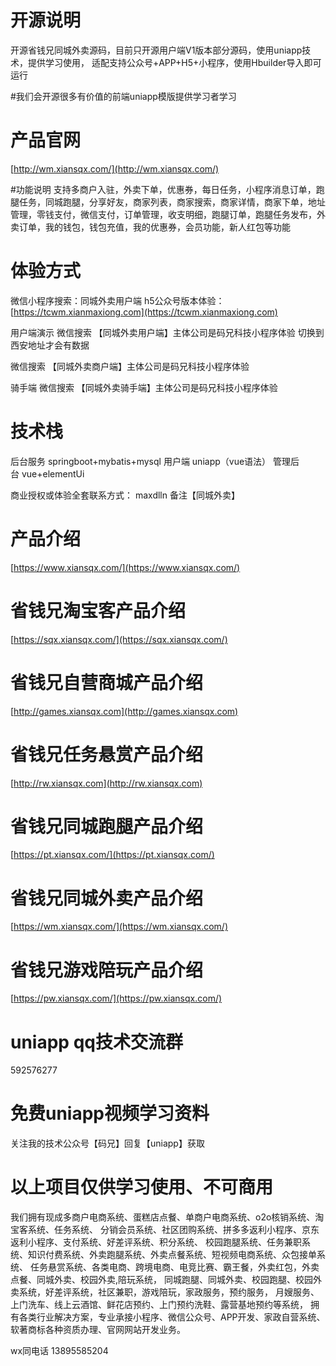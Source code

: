 # 开源说明
开源省钱兄同城外卖源码，目前只开源用户端V1版本部分源码，使用uniapp技术，提供学习使用，
适配支持公众号+APP+H5+小程序，使用Hbuilder导入即可运行

#我们会开源很多有价值的前端uniapp模版提供学习者学习

# 产品官网
[http://wm.xiansqx.com/](http://wm.xiansqx.com/)


#功能说明
支持多商户入驻，外卖下单，优惠券，每日任务，小程序消息订单，跑腿任务，同城跑腿，分享好友，商家列表，商家搜索，商家详情，商家下单，地址管理，零钱支付，微信支付，订单管理，收支明细，跑腿订单，跑腿任务发布，外卖订单，我的钱包，钱包充值，我的优惠券，会员功能，新人红包等功能

# 体验方式
微信小程序搜索：同城外卖用户端 
h5公众号版本体验：
[https://tcwm.xianmaxiong.com](https://tcwm.xianmaxiong.com)

用户端演示
微信搜索 【同城外卖用户端】主体公司是码兄科技小程序体验
切换到西安地址才会有数据

微信搜索 【同城外卖商户端】主体公司是码兄科技小程序体验

骑手端
微信搜索 【同城外卖骑手端】主体公司是码兄科技小程序体验

# 技术栈
后台服务 springboot+mybatis+mysql
用户端 uniapp（vue语法）
管理后台 vue+elementUi


商业授权或体验全套联系方式：
maxdlln 备注【同城外卖】

# 产品介绍
[https://www.xiansqx.com/](https://www.xiansqx.com/)

# 省钱兄淘宝客产品介绍
[https://sqx.xiansqx.com/](https://sqx.xiansqx.com/)

# 省钱兄自营商城产品介绍
[http://games.xiansqx.com](http://games.xiansqx.com)

# 省钱兄任务悬赏产品介绍
[http://rw.xiansqx.com](http://rw.xiansqx.com)

# 省钱兄同城跑腿产品介绍
[https://pt.xiansqx.com/](https://pt.xiansqx.com/)

# 省钱兄同城外卖产品介绍
[https://wm.xiansqx.com/](https://wm.xiansqx.com/)

# 省钱兄游戏陪玩产品介绍
[https://pw.xiansqx.com/](https://pw.xiansqx.com/)

# uniapp qq技术交流群
592576277


# 免费uniapp视频学习资料

关注我的技术公众号【码兄】回复【uniapp】获取 

# 以上项目仅供学习使用、不可商用


我们拥有现成多商户电商系统、蛋糕店点餐、单商户电商系统、o2o核销系统、淘宝客系统、任务系统、
分销会员系统、社区团购系统、拼多多返利小程序、京东返利小程序、支付系统、好差评系统、积分系统、
校园跑腿系统、任务兼职系统、知识付费系统、外卖跑腿系统、外卖点餐系统、短视频电商系统、众包接单系统、
任务悬赏系统、各类电商、跨境电商、电竞比赛、霸王餐，外卖红包，外卖点餐、同城外卖、校园外卖,陪玩系统，
同城跑腿、同城外卖、校园跑腿、校园外卖系统，好差评系统，社区兼职，游戏陪玩，家政服务，预约服务，
月嫂服务、上门洗车、线上云酒馆、鲜花店预约、上门预约洗鞋、露营基地预约等系统，
拥有各类行业解决方案，专业承接小程序、微信公众号、APP开发、家政自营系统、软著商标各种资质办理、官网网站开发业务。


wx同电话 13895585204





